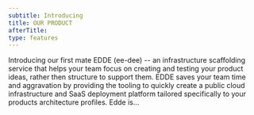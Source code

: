 ```yaml
---
subtitle: Introducing
title: OUR PRODUCT 
afterTitle: 
type: features
---
```


Introducing our first mate EDDE (ee-dee) -- an infrastructure scaffolding service that helps your team focus on creating and testing your product ideas, rather then structure to support them. EDDE saves your team time and aggravation by providing the tooling to quickly create a public cloud infrastructure and SaaS deployment platform tailored specifically to your products architecture profiles. Edde is...